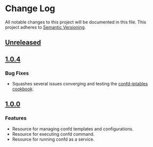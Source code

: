# Change Log
All notable changes to this project will be documented in this file.
This project adheres to [Semantic Versioning](http://semver.org/).

## [Unreleased]

## [1.0.4]
### Bug Fixes
- Squashes several issues converging and testing the [confd-iptables cookbook][1].

## [1.0.0]
### Features
- Resource for managing confd templates and configurations.
- Resource for executing confd command.
- Resource for running confd as a service.

[Unreleased]: https://github.com/johnbellone/confd-cookbook/compare/v1.0.4...HEAD
[1.0.4]: https://github.com/johnbellone/confd-cookbook/compare/v1.0.4...HEAD
[1.0.0]: https://github.com/johnbellone/confd-cookbook/compare/v1.0.0...HEAD
[1]: https://github.com/johnbellone/confd-iptables-cookbook
